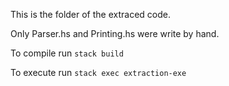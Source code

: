 This is the folder of the extraced code.

Only Parser.hs and Printing.hs were write by hand.

To compile run `stack build`

To execute run `stack exec extraction-exe`
